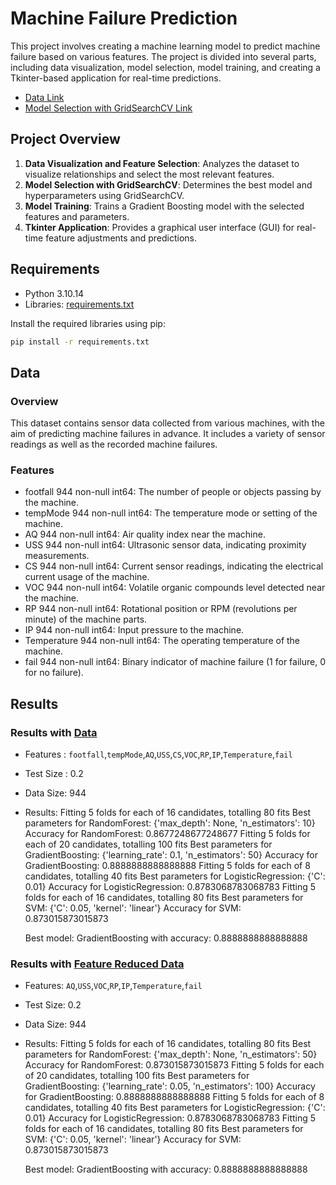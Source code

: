 # Machine Failure Prediction

This project involves creating a machine learning model to predict machine failure based on various features. The project is divided into several parts, including data visualization, model selection, model training, and creating a Tkinter-based application for real-time predictions.

 - [Data Link](https://www.kaggle.com/datasets/umerrtx/machine-failure-prediction-using-sensor-data)
 - [Model Selection with GridSearchCV Link](https://www.kaggle.com/code/muhammadfaizan65/machine-failure-prediction-eda-modeling)

## Project Overview

1. **Data Visualization and Feature Selection**: Analyzes the dataset to visualize relationships and select the most relevant features.
2. **Model Selection with GridSearchCV**: Determines the best model and hyperparameters using GridSearchCV.
3. **Model Training**: Trains a Gradient Boosting model with the selected features and parameters.
4. **Tkinter Application**: Provides a graphical user interface (GUI) for real-time feature adjustments and predictions.

## Requirements

- Python 3.10.14
- Libraries: [requirements.txt](requirements.txt)

Install the required libraries using pip:

```bash
pip install -r requirements.txt
```

## Data

### Overview
This dataset contains sensor data collected from various machines, with the aim of predicting machine failures in advance. It includes a variety of sensor readings as well as the recorded machine failures.

### Features
 - footfall     944 non-null    int64: The number of people or objects passing by the machine.
 - tempMode     944 non-null    int64: The temperature mode or setting of the machine.
 - AQ           944 non-null    int64: Air quality index near the machine.
 - USS          944 non-null    int64: Ultrasonic sensor data, indicating proximity measurements.
 - CS           944 non-null    int64: Current sensor readings, indicating the electrical current usage of the machine.
 - VOC          944 non-null    int64: Volatile organic compounds level detected near the machine.
 - RP           944 non-null    int64: Rotational position or RPM (revolutions per minute) of the machine parts.
 - IP           944 non-null    int64: Input pressure to the machine.
 - Temperature  944 non-null    int64: The operating temperature of the machine.
 - fail         944 non-null    int64: Binary indicator of machine failure (1 for failure, 0 for no failure).


## Results

### Results with [Data](Data\data.csv)
 - Features : `footfall`,`tempMode`,`AQ`,`USS`,`CS`,`VOC`,`RP`,`IP`,`Temperature`,`fail`
 - Test Size : 0.2
 - Data Size: 944 
 - Results:
    Fitting 5 folds for each of 16 candidates, totalling 80 fits
    Best parameters for RandomForest: {'max_depth': None, 'n_estimators': 10}
    Accuracy for RandomForest: 0.8677248677248677
    Fitting 5 folds for each of 20 candidates, totalling 100 fits
    Best parameters for GradientBoosting: {'learning_rate': 0.1, 'n_estimators': 50}
    Accuracy for GradientBoosting: 0.8888888888888888
    Fitting 5 folds for each of 8 candidates, totalling 40 fits
    Best parameters for LogisticRegression: {'C': 0.01}
    Accuracy for LogisticRegression: 0.8783068783068783
    Fitting 5 folds for each of 16 candidates, totalling 80 fits
    Best parameters for SVM: {'C': 0.05, 'kernel': 'linear'}
    Accuracy for SVM: 0.873015873015873

    Best model: GradientBoosting with accuracy: 0.8888888888888888  

### Results with [Feature Reduced Data](Data\data_cleaned.csv)
 - Features: `AQ`,`USS`,`VOC`,`RP`,`IP`,`Temperature`,`fail`
 - Test Size: 0.2
 - Data Size: 944
 - Results:
    Fitting 5 folds for each of 16 candidates, totalling 80 fits
    Best parameters for RandomForest: {'max_depth': None, 'n_estimators': 50}
    Accuracy for RandomForest: 0.873015873015873
    Fitting 5 folds for each of 20 candidates, totalling 100 fits
    Best parameters for GradientBoosting: {'learning_rate': 0.05, 'n_estimators': 100}
    Accuracy for GradientBoosting: 0.8888888888888888
    Fitting 5 folds for each of 8 candidates, totalling 40 fits
    Best parameters for LogisticRegression: {'C': 0.01}
    Accuracy for LogisticRegression: 0.8783068783068783
    Fitting 5 folds for each of 16 candidates, totalling 80 fits
    Best parameters for SVM: {'C': 0.05, 'kernel': 'linear'}
    Accuracy for SVM: 0.873015873015873

    Best model: GradientBoosting with accuracy: 0.8888888888888888
